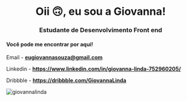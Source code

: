 <h1 align = "center"> Oii 🙃, eu sou a Giovanna! </h1>
<h3 align = "center"> Estudante de Desenvolvimento Front end </h3>

<h4>Você pode me encontrar por aqui!</h4>

Email - **eugiovannasouza@gmail.com**

Linkedin - **https://www.linkedin.com/in/giovanna-linda-752960205/**

Dribbble - **https://dribbble.com/GiovannaLinda**

<p> <img align="center" src = "https://github-readme-stats.vercel.app/api/top-langs?username=giovannalinda&show_icons=true&locale=en&layout=compact" alt = "giovannalinda"/ > </p>



